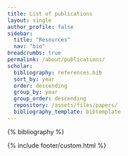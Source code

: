 ```yaml
---
title: List of publications
layout: single
author_profile: false
sidebar:
  title: "Resources"
  nav: "bio"
breadcrumbs: true
permalink: /about/publications/
scholar:
  bibliography: references.bib
  sort_by: year
  order: descending
  group_by: year
  group_order: descending
  repository: /assets/files/papers/
  bibliography_template: bibtemplate
---
```


{% bibliography %}

{% include footer/custom.html %}
